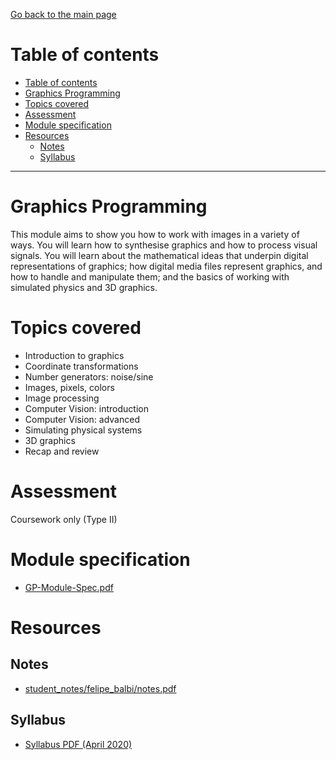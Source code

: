 [Go back to the main page](../../../README.md)

# Table of contents

- [Table of contents](#table-of-contents)
- [Graphics Programming](#graphics-programming)
- [Topics covered](#topics-covered)
- [Assessment](#assessment)
- [Module specification](#module-specification)
- [Resources](#resources)
  - [Notes](#notes)
  - [Syllabus](#syllabus)

---

# Graphics Programming

This module aims to show you how to work with images in a variety of
ways. You will learn how to synthesise graphics and how to process
visual signals. You will learn about the mathematical ideas that
underpin digital representations of graphics; how digital media files
represent graphics, and how to handle and manipulate them; and the
basics of working with simulated physics and 3D graphics.

# Topics covered

- Introduction to graphics
- Coordinate transformations
- Number generators: noise/sine
- Images, pixels, colors
- Image processing
- Computer Vision: introduction
- Computer Vision: advanced
- Simulating physical systems
- 3D graphics
- Recap and review

# Assessment

Coursework only (Type II)

# Module specification

- [GP-Module-Spec.pdf](https://github.com/world-class/binary-assets/blob/master/modules/module_specification/CM2030_GP-Module-Spec.pdf)

# Resources

## Notes

- [student_notes/felipe_balbi/notes.pdf](https://github.com/world-class/notes/tree/master/level_5/graphics_programming/student_notes/felipe_balbi/notes.pdf)

## Syllabus

- [Syllabus PDF (April 2020)](https://github.com/world-class/binary-assets/blob/master/modules/syllabi/Syllabus_CM2030_GP.pdf)

